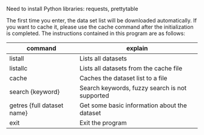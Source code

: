 Need to install Python libraries: requests, prettytable

The first time you enter, the data set list will be downloaded automatically. If you want to cache it, please use the cache command after the initialization is completed. The instructions contained in this program are as follows:

|  command   | explain  |
|  ----  | ----  |
| listall  | Lists all datasets |
| listallc  | Lists all datasets from the cache file |
| cache  | Caches the dataset list to a file |
| search {keyword}  | Search keywords, fuzzy search is not supported |
| getres {full dataset name}  | Get some basic information about the dataset |
| exit  | Exit the program |
